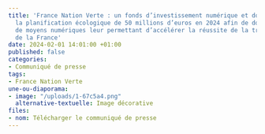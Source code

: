```yaml
---
title: 'France Nation Verte : un fonds d’investissement numérique et données pour
  la planification écologique de 50 millions d’euros en 2024 afin de doter les administrations
  de moyens numériques leur permettant d’accélérer la réussite de la transition écologique
  de la France'
date: 2024-02-01 14:01:00 +01:00
published: false
categories:
- Communiqué de presse
tags:
- France Nation Verte
une-ou-diaporama:
- image: "/uploads/1-67c5a4.png"
  alternative-textuelle: Image décorative
files:
- nom: Télécharger le communiqué de presse
---
```


